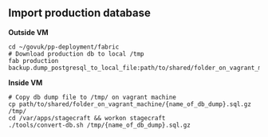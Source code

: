 ## Import production database

**Outside VM**
```
cd ~/govuk/pp-deployment/fabric
# Download production db to local /tmp
fab production backup.dump_postgresql_to_local_file:path/to/shared/folder_on_vagrant_machine/{name_of_db_dump}.sql.gz
```

**Inside VM**
```
# Copy db dump file to /tmp/ on vagrant machine
cp path/to/shared/folder_on_vagrant_machine/{name_of_db_dump}.sql.gz /tmp/
cd /var/apps/stagecraft && workon stagecraft
./tools/convert-db.sh /tmp/{name_of_db_dump}.sql.gz
```

